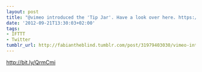 ```yaml
---
layout: post
title: "@vimeo introduced the 'Tip Jar'. Have a look over here. https://t.co/8ABKZxOz"
date: '2012-09-21T13:30:03+02:00'
tags:
- IFTTT
- Twitter
tumblr_url: http://fabiantheblind.tumblr.com/post/31979403030/vimeo-introduced-the-tip-jar-have-a-look-over-here
---
```

http://bit.ly/QrmCmi
